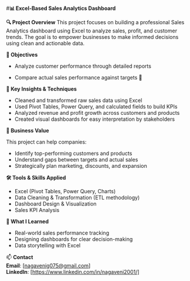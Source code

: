 #**📊 Excel-Based Sales Analytics Dashboard**

**🔍 Project Overview**
This project focuses on building a professional Sales Analytics dashboard using Excel to analyze sales, profit, and customer trends. The goal is to empower businesses to make informed decisions using clean and actionable data.  

**🎯 Objectives**
- Analyze customer performance through detailed reports 

- Compare actual sales performance against targets 📄 


**📌 Key Insights & Techniques**  
- Cleaned and transformed raw sales data using Excel  
- Used Pivot Tables, Power Query, and calculated fields to build KPIs  
- Analyzed revenue and profit growth across customers and products  
- Created visual dashboards for easy interpretation by stakeholders  

**💼 Business Value**

This project can help companies:  
- Identify top-performing customers and products  
- Understand gaps between targets and actual sales  
- Strategically plan marketing, discounts, and expansion  

**🛠️ Tools & Skills Applied**
- Excel (Pivot Tables, Power Query, Charts)  
- Data Cleaning & Transformation (ETL methodology)  
- Dashboard Design & Visualization  
- Sales KPI Analysis  

**🧠 What I Learned** 
- Real-world sales performance tracking  
- Designing dashboards for clear decision-making  
- Data storytelling with Excel  

📫 **Contact**  
**Email**: [nagavenig075@gmail.com]  
**LinkedIn**: [https://www.linkedin.com/in/nagaveni2001/]  
